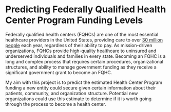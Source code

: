 # Predicting Federally Qualified Health Center Program Funding Levels

Federally qualified health centers (FQHCs) are one of the most essential healthcare providers in the United States, providing care to over [30 million people](https://bphc.hrsa.gov/about-health-center-program/impact-health-center-program) each year, regardless of their ability to pay. As mission-driven organizations, FQHCs provide high-quality healthcare to uninsured and underserved individuals and families in every state. Becoming an FQHC is a long and complex process that requires certain procedures, organizational structures, and ability to manage government funding as they receive a significant government grant to become an FQHC. 

My aim with this project is to predict the estimated Health Center Program funding a new entity could secure given certain information about their patients, community, and organization structure. Potential new organizations could use this estimate to determine if it is worth going through the process to become a health center.
